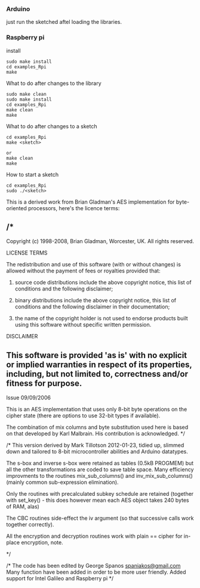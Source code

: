 ### Arduino
just run the sketched aftel loading the libraries.

### Raspberry  pi
install
```
sudo make install
cd examples_Rpi
make
```

What to do after changes to the library
```
sudo make clean
sudo make install
cd examples_Rpi
make clean
make
```

What to do after changes to a sketch
```
cd examples_Rpi
make <sketch>

or 
make clean
make
```

How to start a sketch
```
cd examples_Rpi
sudo ./<sketch>
```

This is a derived work from Brian Gladman's AES implementation for byte-oriented
processors, here's the licence terms:

/*
 ---------------------------------------------------------------------------
 Copyright (c) 1998-2008, Brian Gladman, Worcester, UK. All rights reserved.

 LICENSE TERMS

 The redistribution and use of this software (with or without changes)
 is allowed without the payment of fees or royalties provided that:

  1. source code distributions include the above copyright notice, this
     list of conditions and the following disclaimer;

  2. binary distributions include the above copyright notice, this list
     of conditions and the following disclaimer in their documentation;

  3. the name of the copyright holder is not used to endorse products
     built using this software without specific written permission.

 DISCLAIMER

 This software is provided 'as is' with no explicit or implied warranties
 in respect of its properties, including, but not limited to, correctness
 and/or fitness for purpose.
 ---------------------------------------------------------------------------
 Issue 09/09/2006

 This is an AES implementation that uses only 8-bit byte operations on the
 cipher state (there are options to use 32-bit types if available).

 The combination of mix columns and byte substitution used here is based on
 that developed by Karl Malbrain. His contribution is acknowledged.
 */

/* This version derived by Mark Tillotson 2012-01-23, tidied up, slimmed down
   and tailored to 8-bit microcontroller abilities and Arduino datatypes.

   The s-box and inverse s-box were retained as tables (0.5kB PROGMEM) but all 
   the other transformations are coded to save table space.  Many efficiency 
   improvments to the routines mix_sub_columns() and inv_mix_sub_columns()
   (mainly common sub-expression elimination).

   Only the routines with precalculated subkey schedule are retained (together
   with set_key() - this does however mean each AES object takes 240 bytes of 
   RAM, alas)

   The CBC routines side-effect the iv argument (so that successive calls work
   together correctly).

   All the encryption and decryption routines work with plain == cipher for
   in-place encryption, note.

*/

/*
	The code has been edited by George Spanos <spaniakos@gmail.com>
	Many function have been added in order to be more user friendly.
	Added support for Intel Galileo and Raspberry pi
*/
